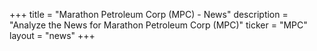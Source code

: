 +++
title = "Marathon Petroleum Corp (MPC) - News"
description = "Analyze the News for Marathon Petroleum Corp (MPC)"
ticker = "MPC"
layout = "news"
+++

